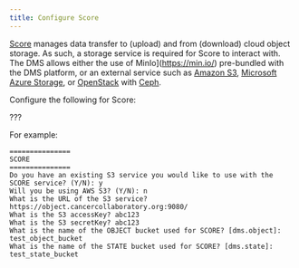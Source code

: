 ```yaml
---
title: Configure Score
---
```


[Score](../../../../score) manages data transfer to (upload) and from (download) cloud object storage.  As such, a storage service is required for Score to interact with.  The DMS allows either the use of MinIo](https://min.io/) pre-bundled with the DMS platform, or an external service such as [Amazon S3](https://aws.amazon.com/s3/), [Microsoft Azure Storage](https://azure.microsoft.com/en-ca/services/storage/), or [OpenStack](https://www.openstack.org/) with [Ceph](https://ceph.io/).

Configure the following for Score:

???

For example:

```shell
===============
SCORE
===============
Do you have an existing S3 service you would like to use with the SCORE service? (Y/N): y
Will you be using AWS S3? (Y/N): n
What is the URL of the S3 service? https://object.cancercollaboratory.org:9080/
What is the S3 accessKey? abc123
What is the S3 secretKey? abc123
What is the name of the OBJECT bucket used for SCORE? [dms.object]: test_object_bucket
What is the name of the STATE bucket used for SCORE? [dms.state]: test_state_bucket
```
